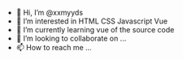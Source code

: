 - 👋 Hi, I’m @xxmyyds
- 👀 I’m interested in HTML CSS Javascript Vue 
- 🌱 I’m currently learning vue of the source code
- 💞️ I’m looking to collaborate on ...
- 📫 How to reach me ...

<!---
xxmyyds/xxmyyds is a ✨ special ✨ repository because its `README.md` (this file) appears on your GitHub profile.
You can click the Preview link to take a look at your changes.
--->
